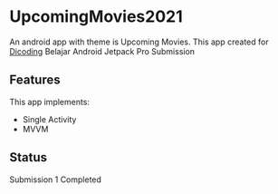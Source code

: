 # UpcomingMovies2021
An android app with theme is Upcoming Movies. This app created for [Dicoding](https://www.dicoding.com/) Belajar Android Jetpack Pro Submission

## Features
This app implements:
- Single Activity
- MVVM

## Status
Submission 1 Completed

